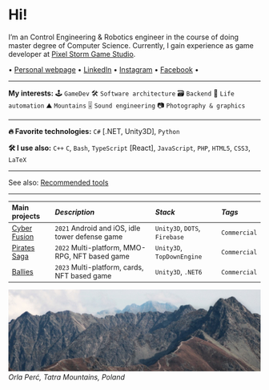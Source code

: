 # Hi!
<!--brief-->
I’m an Control Engineering & Robotics engineer in the course of doing master degree of Computer Science.
Currently, I gain experience as game developer at [Pixel Storm Game Studio](https://pixelstorm.pl/).

<!--ignore-->
 • [Personal webpage](https://goorkamateusz.github.io)
 • [LinkedIn](https://www.linkedin.com/in/goorkamateusz/)
 • [Instagram](https://www.instagram.com/goorkamateusz/)
 • [Facebook](https://www.facebook.com/goorkamateusz)
 •
<!--/ignore-->

___
**My interests:**
🕹 `GameDev`
🛠 `Software architecture`
🗃 `Backend`
🤖 `Life automation`
⛰ `Mountains`
🎚 `Sound engineering`
📷 `Photography & graphics`

___
**🔥 Favorite technologies:**
`C#` [.NET, Unity3D],
`Python`


**🛠 I use also:**
`C++`
`C`,
`Bash`,
`TypeScript` [React],
`JavaScript`,
`PHP`,
`HTML5`,
`CSS3`,
`LaTeX`
<!--/brief-->

___

See also: [Recommended tools](tools.md)

___
| **Main projects** | _Description_                                   | _Stack_                       | _Tags_       |
| :---------------- | :---------------------------------------------- | :---------------------------- | :----------- |
| [Cyber Fusion]    | `2021` Android and iOS, idle tower defense game | `Unity3D`, `DOTS`, `Firebase` | `Commercial` |
| [Pirates Saga]    | `2022` Multi-platform, MMO-RPG, NFT based game  | `Unity3D`, `TopDownEngine`    | `Commercial` |
| [Ballies]         | `2023` Multi-platform, cards, NFT based game    | `Unity3D`, `.NET6`            | `Commercial` |

<!-- | [Graph Map]    | My graduation project                                | ASP.NET, JS, MariaDB | -->

[Cyber Fusion]: https://goorkamateusz.github.io/cyber-fushion.html
[Pirates Saga]: https://piratessaga.pl/
[Graph Map]: https://goorkamateusz.github.io/GraphMap.html
[Ballies]: https://ballies.gg

![Photo of...](img/orla-perc-wide.jpg)
_Orla Perć, Tatra Mountains, Poland_
